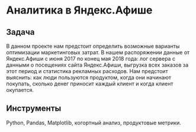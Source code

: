 
# Аналитика в Яндекс.Афише

## Задача<a class="tocSkip">

В данном проекте нам предстоит определить возможные варианты оптимизации маркетинговых затрат. В нашем распоряжении данные от Яндекс.Афиши с июня 2017 по конец мая 2018 года: лог сервера с данными о посещениях сайта Яндекс.Афиши, выгрузка всех заказов за этот период и статистика рекламных расходов. Нам предстоит выяснить: как люди пользуются продуктом, когда они начинают покупать, сколько денег приносит каждый клиент и когда клиент окупается.

## Инструменты<a class="tocSkip">

Python, Pandas, Matplotlib, когортный анализ, продуктовые метрики.


